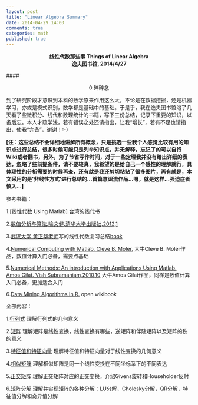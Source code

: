 ```yaml
---
layout: post
title: "Linear Algebra Summary"
date: 2014-04-29 14:03
comments: true
categories: math
published: true
---
```


**<center>线性代数那些事 Things of Linear Algebra</center>**
**<center>逸夫图书馆, 2014/4/27</center>**

####<center>0.碎碎念</center>

到了研究阶段才意识到本科的数学原来作用这么大，不论是在数据挖掘，还是机器学习，亦或是模式识别，数学都是基础中的基础。于是乎，我在逸夫图书馆泡了几天看了些微积分、线代和数理统计的书籍，写下三份总结，记录下重要的知识，以备后忘。本人才疏学浅，若有错误之处还请指出，让我“增长”，若有不足也请指出，使我“完备”，谢谢！:-)

**[注：这些总结不会详细地讲解所有概念，只是挑选一些我个人感觉比较有用的知识点进行总结，很多时候可能只是列举知识点，并无解释，忘记了的可以自行Wiki或者翻书，另外，为了节省写作时间，对于一些定理我并没有给出详细的表达，忽略了些前提条件，请不要较真，我希望的是给自己一个感性的理解就行，具体理性的分析需要的时候再查，还有就是我还剪切粘贴了很多图片，再有就是，本文采用的是'非线性方式'进行总结的...首篇意识流作品...嗯，就是这样...强迫症者慎入...]**

参考书籍：

1.[线性代数 Using Matlab] 台湾的线代书

2.[数值分析与算法,喻文健,清华大学出版社,2012,1](http://book.douban.com/subject/7161824/)

3.[武汉大学 黄正华老师](http://aff.whu.edu.cn/huangzh/)写的线性代数复习总结[book]

4.[Numerical Computing with Matlab. Cleve B. Moler.](http://www.mathworks.cn/moler/) 大牛Cleve B. Moler作品，数值计算入门必备，需要点基础

5.[Numerical Methods: An introduction with Applications Using Matlab. Amos Gilat. Vish Subramaniam,2010,10](http://as.wiley.com/WileyCDA/WileyTitle/productCd-EHEP001929.html) 大牛Amos Gilat作品，同样是数值计算入门必备，更加适合入门

6.[Data Mining Algorithms In R.](http://en.wikibooks.org/w/index.php?title=Data_Mining_Algorithms_In_R&stable=1)  open wikibook

全部内容：

1.[行列式](http://hujiaweibujidao.github.io/blog/2014/04/29/linearalgebra-summary-1/) 理解行列式的几何意义

2.[矩阵](http://hujiaweibujidao.github.io/blog/2014/04/29/linearalgebra-summary-2/) 理解矩阵是线性变换，线性变换有哪些，逆矩阵和伴随矩阵以及矩阵的秩的意义
 
3.[特征值和特征向量](http://hujiaweibujidao.github.io/blog/2014/04/29/linearalgebra-summary-3/) 理解特征值和特征向量对于线性变换的几何意义

4.[相似矩阵](http://hujiaweibujidao.github.io/blog/2014/04/29/linearalgebra-summary-4/) 理解相似矩阵是同一个线性变换在不同坐标系下的不同表达

5.[正交矩阵](http://hujiaweibujidao.github.io/blog/2014/04/29/linearalgebra-summary-5/) 理解正交矩阵对应的正交变换，介绍Givens旋转和Householder反射

6.[矩阵分解](http://hujiaweibujidao.github.io/blog/2014/04/29/linearalgebra-summary-6/) 理解并实现矩阵的各种分解：LU分解，Cholesky分解，QR分解，特征值分解和奇异值分解

[book]: http://hujiaweibujidao.github.io/files/linear_algebra_huangzhenghua.pdf


